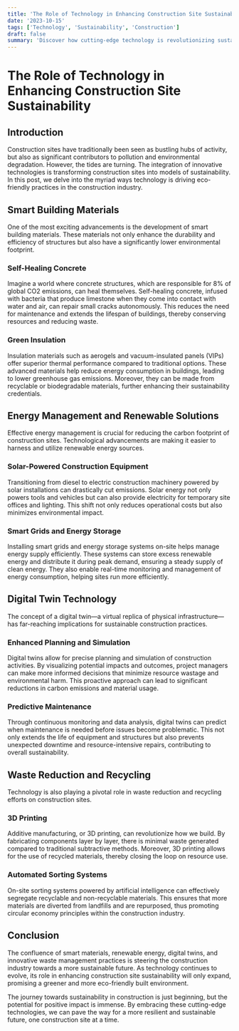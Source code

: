 ```yaml
---
title: 'The Role of Technology in Enhancing Construction Site Sustainability'
date: '2023-10-15'
tags: ['Technology', 'Sustainability', 'Construction']
draft: false
summary: 'Discover how cutting-edge technology is revolutionizing sustainability practices at construction sites, reducing environmental impact, and fostering a greener future.'
---
```


# The Role of Technology in Enhancing Construction Site Sustainability

## Introduction

Construction sites have traditionally been seen as bustling hubs of activity, but also as significant contributors to pollution and environmental degradation. However, the tides are turning. The integration of innovative technologies is transforming construction sites into models of sustainability. In this post, we delve into the myriad ways technology is driving eco-friendly practices in the construction industry.

## Smart Building Materials

One of the most exciting advancements is the development of smart building materials. These materials not only enhance the durability and efficiency of structures but also have a significantly lower environmental footprint.

### Self-Healing Concrete

Imagine a world where concrete structures, which are responsible for 8% of global CO2 emissions, can heal themselves. Self-healing concrete, infused with bacteria that produce limestone when they come into contact with water and air, can repair small cracks autonomously. This reduces the need for maintenance and extends the lifespan of buildings, thereby conserving resources and reducing waste.

### Green Insulation

Insulation materials such as aerogels and vacuum-insulated panels (VIPs) offer superior thermal performance compared to traditional options. These advanced materials help reduce energy consumption in buildings, leading to lower greenhouse gas emissions. Moreover, they can be made from recyclable or biodegradable materials, further enhancing their sustainability credentials.

## Energy Management and Renewable Solutions

Effective energy management is crucial for reducing the carbon footprint of construction sites. Technological advancements are making it easier to harness and utilize renewable energy sources.

### Solar-Powered Construction Equipment

Transitioning from diesel to electric construction machinery powered by solar installations can drastically cut emissions. Solar energy not only powers tools and vehicles but can also provide electricity for temporary site offices and lighting. This shift not only reduces operational costs but also minimizes environmental impact.

### Smart Grids and Energy Storage

Installing smart grids and energy storage systems on-site helps manage energy supply efficiently. These systems can store excess renewable energy and distribute it during peak demand, ensuring a steady supply of clean energy. They also enable real-time monitoring and management of energy consumption, helping sites run more efficiently.

## Digital Twin Technology

The concept of a digital twin—a virtual replica of physical infrastructure—has far-reaching implications for sustainable construction practices.

### Enhanced Planning and Simulation

Digital twins allow for precise planning and simulation of construction activities. By visualizing potential impacts and outcomes, project managers can make more informed decisions that minimize resource wastage and environmental harm. This proactive approach can lead to significant reductions in carbon emissions and material usage.

### Predictive Maintenance

Through continuous monitoring and data analysis, digital twins can predict when maintenance is needed before issues become problematic. This not only extends the life of equipment and structures but also prevents unexpected downtime and resource-intensive repairs, contributing to overall sustainability.

## Waste Reduction and Recycling

Technology is also playing a pivotal role in waste reduction and recycling efforts on construction sites.

### 3D Printing

Additive manufacturing, or 3D printing, can revolutionize how we build. By fabricating components layer by layer, there is minimal waste generated compared to traditional subtractive methods. Moreover, 3D printing allows for the use of recycled materials, thereby closing the loop on resource use.

### Automated Sorting Systems

On-site sorting systems powered by artificial intelligence can effectively segregate recyclable and non-recyclable materials. This ensures that more materials are diverted from landfills and are repurposed, thus promoting circular economy principles within the construction industry.

## Conclusion

The confluence of smart materials, renewable energy, digital twins, and innovative waste management practices is steering the construction industry towards a more sustainable future. As technology continues to evolve, its role in enhancing construction site sustainability will only expand, promising a greener and more eco-friendly built environment.

The journey towards sustainability in construction is just beginning, but the potential for positive impact is immense. By embracing these cutting-edge technologies, we can pave the way for a more resilient and sustainable future, one construction site at a time.